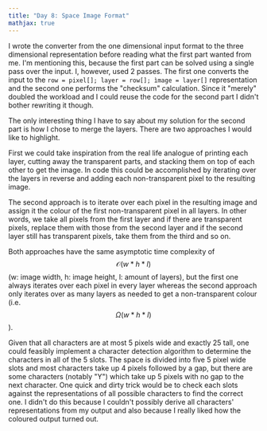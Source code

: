 ```yaml
---
title: "Day 8: Space Image Format"
mathjax: true
---
```


I wrote the converter from the one dimensional input format to the three dimensional representation before reading what the first part wanted from me.
I'm mentioning this, because the first part can be solved using a single pass over the input.
I, however, used 2 passes. The first one converts the input to the `row = pixel[]; layer = row[]; ìmage = layer[]` representation and the second one performs the "checksum" calculation.
Since it "merely" doubled the workload and I could reuse the code for the second part I didn't bother rewriting it though.

The only interesting thing I have to say about my solution for the second part is how I chose to merge the layers. There are two approaches I would like to highlight.

First we could take inspiration from the real life analogue of printing each layer, cutting away the transparent parts, and stacking them on top of each other to get the image.
In code this could be accomplished by iterating over the layers in reverse and adding each non-transparent pixel to the resulting image.

The second approach is to iterate over each pixel in the resulting image and assign it the colour of the first non-transparent pixel in all layers.
In other words, we take all pixels from the first layer and if there are transparent pixels, replace them with those from the second layer and if the second layer still has transparent pixels, take them from the third and so on.

Both approaches have the same asymptotic time complexity of $$ \mathcal{O}(w * h * l) $$ (w: image width, h: image height, l: amount of layers), but the first one always iterates over each pixel in every layer whereas the second approach only iterates over as many layers as needed to get a non-transparent colour (i.e. $$ \Omega(w * h * l) $$).

Given that all characters are at most 5 pixels wide and exactly 25 tall, one could feasibly implement a character detection algorithm to determine the characters in all of the 5 slots.
The space is divided into five 5 pixel wide slots and most characters take up 4 pixels followed by a gap, but there are some characters (notably "Y") which take up 5 pixels with no gap to the next character.
One quick and dirty trick would be to check each slots against the representations of all possible characters to find the correct one.
I didn't do this because I couldn't possibly derive all characters' representations from my output and also because I really liked how the coloured output turned out.
